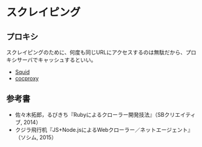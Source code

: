 # スクレイピング

## プロキシ

スクレイピングのために、何度も同じURLにアクセスするのは無駄だから、プロキシサーバでキャッシュするといい。

* [Squid](https://github.com/yabukilab/machine/tree/master/squid)
* [cocproxy](cocproxy.md)

## 参考書

* 佐々木拓郎，るびきち『Rubyによるクローラー開発技法』（SBクリエイティブ, 2014）
* クジラ飛行机『JS+Node.jsによるWebクローラー／ネットエージェント』（ソシム, 2015）

